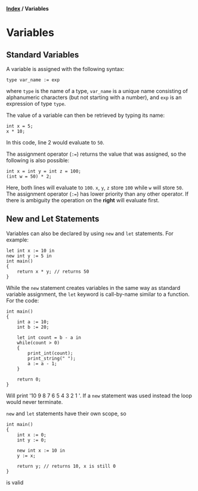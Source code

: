 **[Index](index) / Variables**

# Variables

## Standard Variables
A variable is assigned with the following syntax:
```
type var_name := exp
```
where `type` is the name of a type, `var_name` is a unique name consisting of alphanumeric characters (but not starting with a number), and `exp` is an expression of type `type`.

The value of a variable can then be retrieved by typing its name:
```
int x = 5;
x * 10;
```
In this code, line 2 would evaluate to `50`.

The assignment operator (`:=`) returns the value that was assigned, so the following is also possible:
```
int x = int y = int z = 100;
(int w = 50) * 2;
```
Here, both lines will evaluate to `100`. `x`, `y`, `z` store `100` while `w` will store `50`.
The assignment operator (`:=`) has lower priority than any other operator. If there is ambiguity the operation on the **right** will evaluate first.

## New and Let Statements
Variables can also be declared by using `new` and `let` statements. For example:
```
let int x := 10 in
new int y := 5 in
int main()
{
    return x * y; // returns 50
}
```

While the `new` statement creates variables in the same way as standard variable assignment, the `let` keyword is call-by-name similar to a function. For the code:
```
int main()
{
    int a := 10;
    int b := 20;
    
    let int count = b - a in
    while(count > 0)
    {
        print_int(count);
        print_string(" ");
        a := a - 1;
    }
    
    return 0;
}
```
Will print '10 9 8 7 6 5 4 3 2 1 '. If a `new` statement was used instead the loop would never terminate.

`new` and `let` statements have their own scope, so
```
int main()
{
    int x := 0;
    int y := 0;
    
    new int x := 10 in
    y := x;
    
    return y; // returns 10, x is still 0
}
```
is valid